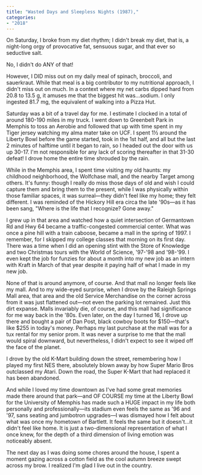 ```yaml
---
title: "Wasted Days and Sleepless Nights (1987),"
categories:
- "2018"
---
```


On Saturday, I broke from my diet rhythm; I didn't break my diet, that is, a night-long orgy of provocative fat, sensuous sugar, and that ever so seductive salt.

No, I didn't do ANY of that!

However, I DID miss out on my daily meal of spinach, broccoli, and sauerkraut. While that meal is a big contributor to my nutritional approach, I didn't miss out on much. In a context where my net carbs dipped hard from 20.8 to 13.5 g, it amuses me that the biggest hit was...sodium. I only ingested 81.7 mg, the equivalent of walking into a Pizza Hut.

Saturday was a bit of a travel day for me. I estimate I clocked in a total of around 180-190 miles in my truck. I went down to Greenbelt Park in Memphis to toss an Aerobie and followed that up with time spent in my Tiger jersey watching my alma mater take on UCF. I spent 1½ around the Liberty Bowl before the game started, took in the 1st half, and all but the last 2 minutes of halftime until it began to rain, so I headed out the door with us up 30-17. I'm not responsible for any lack of scoring thereafter in that 31-30 defeat! I drove home the entire time shrouded by the rain.

While in the Memphis area, I spent time visiting my old haunts: my childhood neighborhood, the Wolfchase mall, and the nearby Target among others. It's funny: though I really do miss those days of old and wish I could capture them and bring them to the present, while I was physically within those familiar spaces, it was surreal—they didn't feel like my home; they felt different. I was reminded of the Hickory Hill era circa the late '90s—as it has been sang, "Where is the life that I recognize? Gone away."

I grew up in that area and watched how a quiet intersection of Germantown Rd and Hwy 64 became a traffic-congested commercial center. What was once a pine hill with a train caboose, became a mall in the spring of 1997. I remember, for I skipped my college classes that morning on its first day. There was a time when I did an opening stint with the Store of Knowledge and two Christmas tours with the World of Science, '97-'98 and '98-'99. I even kept the job for funzies for about a month into my new job as an intern with Kraft in March of that year despite it paying half of what I made in my new job.

None of that is around anymore, of course. And that mall no longer feels like my mall. And to my wide-eyed surprise, when I drove by the Raleigh Springs Mall area, that area and the old Service Merchandise on the corner across from it was just flattened out—not even the parking lot remained. Just this dirt expanse. Malls invariably die, of course, and this mall had significance for me way back in the '80s. Even later, on the day I turned 16, I drove up there and bought a pair of Dan Post, black cowboy boots for $150―that's like $255 in today's money. Perhaps my last purchase at the mall was for a tux rental for my senior prom. It was never a surprise to me that the mall would spiral downward, but nevertheless, I didn't expect to see it wiped off the face of the planet.

I drove by the old K-Mart building down the street, remembering how I played my first NES there, absolutely blown away by how Super Mario Bros outclassed my Atari. Down the road, the Super K-Mart that had replaced it has been abandoned.

And while I loved my time downtown as I've had some great memories made there around that park—and OF COURSE my time at the Liberty Bowl for the University of Memphis has made such a HUGE impact in my life both personally and professionally—its stadium even feels the same as '96 and '97, sans seating and jumbotron upgrades—I was dismayed how I felt about what was once my hometown of Bartlett. It feels the same but it doesn't...it didn't feel like home. It is just a two-dimensional representation of what I once knew, for the depth of a third dimension of living emotion was noticeably absent.

The next day as I was doing some chores around the house, I spent a moment gazing across a cotton field as the cool autumn breeze swept across my brow. I realized I'm glad I live out in the country.